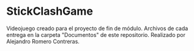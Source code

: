 # StickClashGame
Videojuego creado para el proyecto de fin de módulo.
Archivos de cada entrega en la carpeta "Documentos" de este repositorio.
Realizado por Alejandro Romero Contreras.